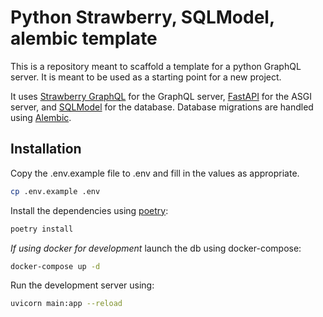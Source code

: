 # Python Strawberry, SQLModel, alembic template

This is a repository meant to scaffold a template for a python GraphQL server. It is meant to be used as a starting point for a new project.

It uses [Strawberry GraphQL](https://strawberry.rocks) for the GraphQL server, [FastAPI](https://fastapi.tiangolo.com/) for the ASGI server, and [SQLModel](https://sqlmodel.tiangolo.com/) for the database. Database migrations are handled using [Alembic](https://alembic.sqlalchemy.org/en/latest/).

## Installation

Copy the .env.example file to .env and fill in the values as appropriate.

```bash
cp .env.example .env
```

Install the dependencies using [poetry](https://python-poetry.org/):

```bash
poetry install
```

_If using docker for development_ launch the db using docker-compose:

```bash
docker-compose up -d
```

Run the development server using:

```bash
uvicorn main:app --reload
```
